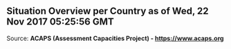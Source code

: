 ## Situation Overview per Country as of Wed, 22 Nov 2017 05:25:56 GMT

Source: **ACAPS (Assessment Capacities Project) - https://www.acaps.org**